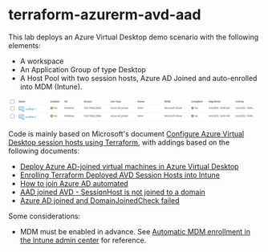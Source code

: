 # terraform-azurerm-avd-aad

This lab deploys an Azure Virtual Desktop demo scenario with the following elements:

- A workspace
- An Application Group of type Desktop
- A Host Pool with two session hosts, Azure AD Joined and auto-enrolled into MDM (Intune).

![image.png](./.media/mdm-devices.png)

Code is mainly based on Microsoft's document [Configure Azure Virtual Desktop session hosts using Terraform](https://learn.microsoft.com/en-us/azure/developer/terraform/create-avd-session-host), with addings based on the following documents:

- [Deploy Azure AD-joined virtual machines in Azure Virtual Desktop](https://learn.microsoft.com/en-us/azure/virtual-desktop/azure-ad-joined-session-hosts#deploy-azure-ad-joined-vms)
- [Enrolling Terraform Deployed AVD Session Hosts into Intune](https://virtuallyflatfeet.com/2022/06/07/enrolling-terraform-deployed-avd-session-hosts-into-intune/)
- [How to join Azure AD automated](https://www.rozemuller.com/how-to-join-azure-ad-automated/)
- [AAD joined AVD - SessionHost is not joined to a domain](https://learn.microsoft.com/en-us/answers/questions/489676/aad-joined-avd-sessionhost-is-not-joined-to-a-doma)
- [Azure AD joined and DomainJoinedCheck failed](https://techcommunity.microsoft.com/t5/azure-virtual-desktop/azure-ad-joined-and-domainjoinedcheck-faild/m-p/2565889)


Some considerations:
- MDM must be enabled in advance. See [Automatic MDM enrollment in the Intune admin center](https://learn.microsoft.com/en-us/windows/client-management/azure-ad-and-microsoft-intune-automatic-mdm-enrollment-in-the-new-portal) for reference.